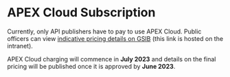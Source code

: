 # APEX Cloud Subscription

Currently, only API publishers have to pay to use APEX Cloud. Public officers can view [indicative pricing details on GSIB](https://sgdcs.sgnet.gov.sg/sites/IDA-GoSync/gdspdd-ai/SitePages/APEX-Cloud-Pricing.aspx) (this link is hosted on the intranet).

APEX Cloud charging will commence in **July 2023** and details on the final pricing will be published once it is approved by **June 2023**.
